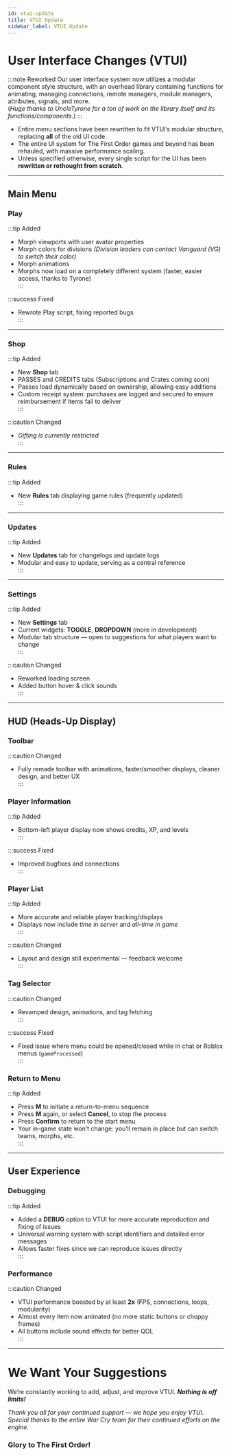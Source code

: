 ```yaml
---
id: vtui-update
title: VTUI Update
sidebar_label: VTUI Update
---
```


# User Interface Changes (VTUI)

:::note Reworked
Our user interface system now utilizes a modular component style structure, with an overhead library containing functions for animating, managing connections, remote managers, module managers, attributes, signals, and more.  
(*Huge thanks to UncleTyrone for a ton of work on the library itself and its functions/components.*)
:::

- Entire menu sections have been rewritten to fit VTUI’s modular structure, replacing **all** of the old UI code.  
- The entire UI system for The First Order games and beyond has been rehauled, with massive performance scaling.  
- Unless specified otherwise, every single script for the UI has been **rewritten or rethought from scratch**.  

---

## Main Menu

### Play
:::tip Added
- Morph viewports with user avatar properties  
- Morph colors for divisions *(Division leaders can contact Vanguard (VG) to switch their color)*  
- Morph animations  
- Morphs now load on a completely different system (faster, easier access, thanks to Tyrone)  
:::

:::success Fixed
- Rewrote Play script, fixing reported bugs  
:::

---

### Shop
:::tip Added
- New **Shop** tab  
- PASSES and CREDITS tabs (Subscriptions and Crates coming soon)  
- Passes load dynamically based on ownership, allowing easy additions  
- Custom receipt system: purchases are logged and secured to ensure reimbursement if items fail to deliver  
:::

:::caution Changed
- *Gifting is currently restricted*  
:::

---

### Rules
:::tip Added
- New **Rules** tab displaying game rules (frequently updated)  
:::

---

### Updates
:::tip Added
- New **Updates** tab for changelogs and update logs  
- Modular and easy to update, serving as a central reference  
:::

---

### Settings
:::tip Added
- New **Settings** tab  
- Current widgets: **TOGGLE**, **DROPDOWN** (more in development)  
- Modular tab structure — open to suggestions for what players want to change  
:::

:::caution Changed
- Reworked loading screen  
- Added button hover & click sounds  
:::

---

## HUD (Heads-Up Display)

### Toolbar
:::caution Changed
- Fully remade toolbar with animations, faster/smoother displays, cleaner design, and better UX  
:::

### Player Information
:::tip Added
- Bottom-left player display now shows credits, XP, and levels  
:::

:::success Fixed
- Improved bugfixes and connections  
:::

### Player List
:::tip Added
- More accurate and reliable player tracking/displays  
- Displays now include *time in server* and *all-time in game*  
:::

:::caution Changed
- Layout and design still experimental — feedback welcome  
:::

### Tag Selector
:::caution Changed
- Revamped design, animations, and tag fetching  
:::

:::success Fixed
- Fixed issue where menu could be opened/closed while in chat or Roblox menus (`gameProcessed`)  
:::

### Return to Menu
:::tip Added
- Press **M** to initiate a return-to-menu sequence  
- Press **M** again, or select **Cancel**, to stop the process  
- Press **Confirm** to return to the start menu  
- Your in-game state won’t change: you’ll remain in place but can switch teams, morphs, etc.  
:::

---

## User Experience

### Debugging
:::tip Added
- Added a **DEBUG** option to VTUI for more accurate reproduction and fixing of issues  
- Universal warning system with script identifiers and detailed error messages  
- Allows faster fixes since we can reproduce issues directly  
:::

### Performance
:::caution Changed
- VTUI performance boosted by at least **2x** (FPS, connections, loops, modularity)  
- Almost every item now animated (no more static buttons or choppy frames)  
- All buttons include sound effects for better QOL  
:::

---

# We Want Your Suggestions
We’re constantly working to add, adjust, and improve VTUI. ***Nothing is off limits!***  

*Thank you all for your continued support — we hope you enjoy VTUI.*  
*Special thanks to the entire War Cry team for their continued efforts on the engine.*  

### Glory to The First Order!